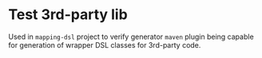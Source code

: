 # Test 3rd-party lib

Used in `mapping-dsl` project to verify generator `maven` plugin being capable
for generation of wrapper DSL classes for 3rd-party code.
